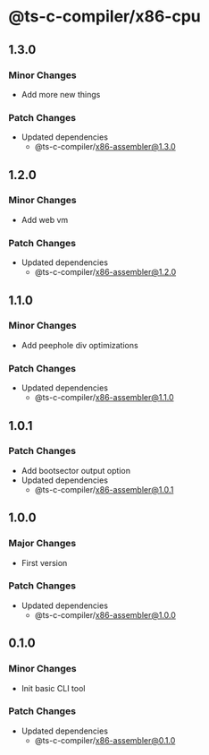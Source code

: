 # @ts-c-compiler/x86-cpu

## 1.3.0

### Minor Changes

- Add more new things

### Patch Changes

- Updated dependencies
  - @ts-c-compiler/x86-assembler@1.3.0

## 1.2.0

### Minor Changes

- Add web vm

### Patch Changes

- Updated dependencies
  - @ts-c-compiler/x86-assembler@1.2.0

## 1.1.0

### Minor Changes

- Add peephole div optimizations

### Patch Changes

- Updated dependencies
  - @ts-c-compiler/x86-assembler@1.1.0

## 1.0.1

### Patch Changes

- Add bootsector output option
- Updated dependencies
  - @ts-c-compiler/x86-assembler@1.0.1

## 1.0.0

### Major Changes

- First version

### Patch Changes

- Updated dependencies
  - @ts-c-compiler/x86-assembler@1.0.0

## 0.1.0

### Minor Changes

- Init basic CLI tool

### Patch Changes

- Updated dependencies
  - @ts-c-compiler/x86-assembler@0.1.0
